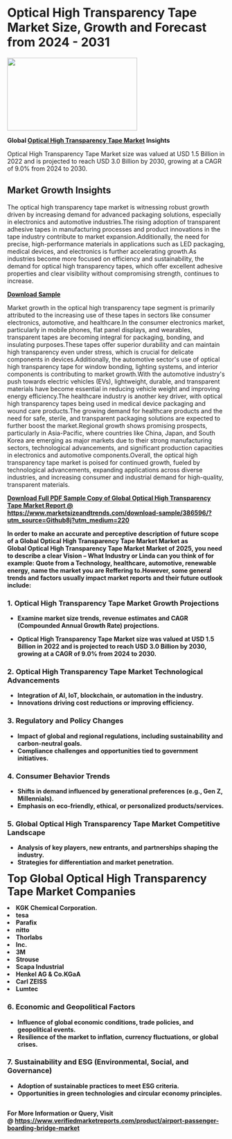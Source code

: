 <H1>Optical High Transparency Tape Market Size, Growth and Forecast from 2024 - 2031</H1><img class="aligncenter size-medium wp-image-584254" src="https://thirdeyenews.in/wp-content/uploads/2024/09/Global-Market-Research-300x168.jpeg" alt="" width="300" height="168" /><p><strong>Global&nbsp;<a href="https://www.marketsizeandtrends.com/download-sample/386596/?utm_source=Github8j?utm_medium=220">Optical High Transparency Tape Market</a> Insights</strong></p><p>Optical High Transparency Tape Market size was valued at USD 1.5 Billion in 2022 and is projected to reach USD 3.0 Billion by 2030, growing at a CAGR of 9.0% from 2024 to 2030.</p><p><h2>Market Growth Insights</h2> <p>The optical high transparency tape market is witnessing robust growth driven by increasing demand for advanced packaging solutions, especially in electronics and automotive industries.The rising adoption of transparent adhesive tapes in manufacturing processes and product innovations in the tape industry contribute to market expansion.Additionally, the need for precise, high-performance materials in applications such as LED packaging, medical devices, and electronics is further accelerating growth.As industries become more focused on efficiency and sustainability, the demand for optical high transparency tapes, which offer excellent adhesive properties and clear visibility without compromising strength, continues to increase.</p> <p><strong><a href="#">Download Sample</a></strong></p> <p>Market growth in the optical high transparency tape segment is primarily attributed to the increasing use of these tapes in sectors like consumer electronics, automotive, and healthcare.In the consumer electronics market, particularly in mobile phones, flat panel displays, and wearables, transparent tapes are becoming integral for packaging, bonding, and insulating purposes.These tapes offer superior durability and can maintain high transparency even under stress, which is crucial for delicate components in devices.Additionally, the automotive sector's use of optical high transparency tape for window bonding, lighting systems, and interior components is contributing to market growth.With the automotive industry's push towards electric vehicles (EVs), lightweight, durable, and transparent materials have become essential in reducing vehicle weight and improving energy efficiency.The healthcare industry is another key driver, with optical high transparency tapes being used in medical device packaging and wound care products.The growing demand for healthcare products and the need for safe, sterile, and transparent packaging solutions are expected to further boost the market.Regional growth shows promising prospects, particularly in Asia-Pacific, where countries like China, Japan, and South Korea are emerging as major markets due to their strong manufacturing sectors, technological advancements, and significant production capacities in electronics and automotive components.Overall, the optical high transparency tape market is poised for continued growth, fueled by technological advancements, expanding applications across diverse industries, and increasing consumer and industrial demand for high-quality, transparent materials.<p><strong><a href="#"></p><p><span class=""><strong>Download Full PDF Sample Copy of Global Optical High Transparency Tape Market Report</strong> @ <a href="https://www.marketsizeandtrends.com/download-sample/386596/?utm_source=Github8j?utm_medium=220" target="_blank">https://www.marketsizeandtrends.com/download-sample/386596/?utm_source=Github8j?utm_medium=220</a></span></p><p>In order to make an accurate and perceptive description of future scope of a Global&nbsp;Optical High Transparency Tape Market Market as Global&nbsp;Optical High Transparency Tape Market Market of 2025, you need to describe a clear Vision &ndash; What Industry or Linda can you think of for example: Quote from a Technology, healthcare, automotive, renewable energy, name the market you are Reffering to.However, some general trends and factors usually impact market reports and their future outlook include:</p><h3>1.&nbsp;<strong>Optical High Transparency Tape Market Growth Projections</strong></h3><ul><li>Examine market size trends, revenue estimates and CAGR (Compounded Annual Growth Rate) projections.</li><li><p>Optical High Transparency Tape Market size was valued at USD 1.5 Billion in 2022 and is projected to reach USD 3.0 Billion by 2030, growing at a CAGR of 9.0% from 2024 to 2030.</p></li></ul><h3>2.&nbsp;<strong>Optical High Transparency Tape Market Technological Advancements</strong></h3><ul><li>Integration of AI, IoT, blockchain, or automation in the industry.</li><li>Innovations driving cost reductions or improving efficiency.</li></ul><h3>3.&nbsp;<strong>Regulatory and Policy Changes</strong></h3><ul><li>Impact of global and regional regulations, including sustainability and carbon-neutral goals.</li><li>Compliance challenges and opportunities tied to government initiatives.</li></ul><h3>4.&nbsp;<strong>Consumer Behavior Trends</strong></h3><ul><li>Shifts in demand influenced by generational preferences (e.g., Gen Z, Millennials).</li><li>Emphasis on eco-friendly, ethical, or personalized products/services.</li></ul><h3>5.&nbsp;<strong>Global Optical High Transparency Tape Market Competitive Landscape</strong></h3><ul><li>Analysis of key players, new entrants, and partnerships shaping the industry.</li><li>Strategies for differentiation and market penetration.</li></ul><p data-pm-slice="1 1 []"><span style="color: inherit; font-family: inherit; font-size: 25px;">Top Global Optical High Transparency Tape Market Companies</span></p><div class="" data-test-id=""><p><li>KGK Chemical Corporation.</li><li> tesa</li><li> Parafix</li><li> nitto</li><li> Thorlabs</li><li> Inc.</li><li> 3M</li><li> Strouse</li><li> Scapa Industrial</li><li> Henkel AG & Co.KGaA</li><li> Carl ZEISS</li><li> Lumtec</li></p></div><h3>6.&nbsp;<strong>Economic and Geopolitical Factors</strong></h3><ul><li>Influence of global economic conditions, trade policies, and geopolitical events.</li><li>Resilience of the market to inflation, currency fluctuations, or global crises.</li></ul><h3>7.&nbsp;<strong>Sustainability and ESG (Environmental, Social, and Governance)</strong></h3><ul><li>Adoption of sustainable practices to meet ESG criteria.</li><li>Opportunities in green technologies and circular economy principles.</li></ul><h2><strong style="font-size: 14px;">For More Information or Query, Visit @&nbsp;</strong><a style="background-color: #ffffff; font-size: 14px;" href="https://www.marketsizeandtrends.com/report/optical-high-transparency-tape-market/" target="_blank">https://www.verifiedmarketreports.com/product/airport-passenger-boarding-bridge-market</a></h2>